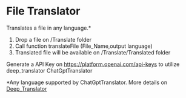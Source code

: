 # File Translator

Translates a file in any language.* 

1. Drop a file on /Translate folder
1. Call function translateFile (File_Name,output language)
1. Translated file will be available on /Translate/Translated folder

Generate a API Key on https://platform.openai.com/api-keys to utilize deep_translator ChatGptTranslator

*Any language supported by ChatGptTranslator. More details on [Deep_Translator](https://deep-translator.readthedocs.io/en/latest/README.html#)